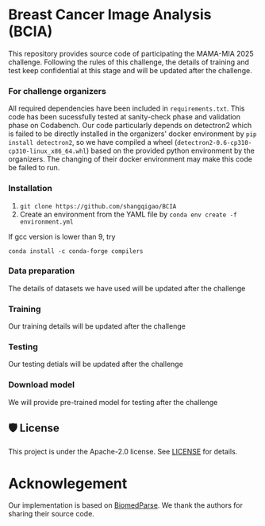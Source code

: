 # **Breast Cancer Image Analysis (BCIA)**

This repository provides source code of participating the MAMA-MIA 2025 challenge. Following the rules of this challenge, the details of training and test keep confidential at this stage and will be updated after the challenge.

### For challenge organizers

All required dependencies have been included in `requirements.txt`. This code has been sucessfully tested at sanity-check phase and validation phase on Codabench. Our code particularly depends on detectron2 which is failed to be directly installed in the organizers' docker environment by `pip install detectron2`, so we have compiled a wheel (`detectron2-0.6-cp310-cp310-linux_x86_64.whl`) based on the provided python environment by the organizers. The changing of their docker environment may make this code be failed to run.

### Installation

1. `git clone https://github.com/shangqigao/BCIA`
2. Create an environment from the YAML file by `conda env create -f environment.yml`

If gcc version is lower than 9, try

```
conda install -c conda-forge compilers
```

### Data preparation

The details of datasets we have used will be updated after the challenge

### Training

Our training details will be updated after the challenge

### Testing

Our testing detials will be updated after the challenge

### Download model

We will provide pre-trained model for testing after the challenge

## 🛡️ License

This project is under the Apache-2.0 license. See [LICENSE](LICENSE) for details.

# Acknowlegement

Our implementation is based on [BiomedParse](https://github.com/microsoft/BiomedParse). We thank the authors for sharing their source code.
